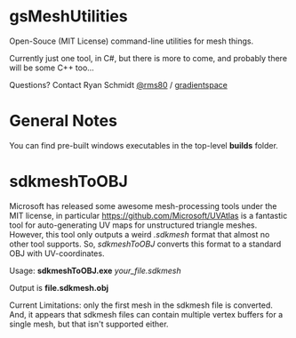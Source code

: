 # gsMeshUtilities

Open-Souce (MIT License) command-line utilities for mesh things.

Currently just one tool, in C#, but there is more to come, and probably there will be some C++ too...

Questions? Contact Ryan Schmidt [@rms80](http://www.twitter.com/rms80) / [gradientspace](http://www.gradientspace.com)


# General Notes

You can find pre-built windows executables in the top-level **builds** folder.


# sdkmeshToOBJ

Microsoft has released some awesome mesh-processing tools under the MIT license, in 
particular https://github.com/Microsoft/UVAtlas is a fantastic tool for auto-generating UV maps for
unstructured triangle meshes. However, this tool only outputs a weird *.sdkmesh* format that almost
no other tool supports. So, *sdkmeshToOBJ* converts this format to a standard OBJ with UV-coordinates.

Usage: **sdkmeshToOBJ.exe** *your_file.sdkmesh*

Output is **file.sdkmesh.obj**

Current Limitations: only the first mesh in the sdkmesh file is converted. And, it appears that sdkmesh files can contain multiple vertex buffers for a single mesh, but that isn't supported either.



